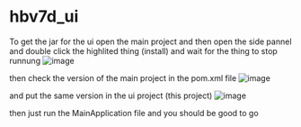 # hbv7d_ui

To get the jar for the ui open the main project and then open the side pannel and double click the highlited thing (install) and wait for the thing to stop runnung
![image](https://github.com/user-attachments/assets/54ec4afc-90b4-4214-b105-6b1c5fc5a815)

then check the version of the main project in the pom.xml file
![image](https://github.com/user-attachments/assets/9577926d-f184-4b6d-8cdc-f9d2ddf93939)

and put the same version in the ui project (this project)
![image](https://github.com/user-attachments/assets/ba5f8137-aac9-4e90-bff9-effdd12cc07b)

then just run the MainApplication file and you should be good to go


